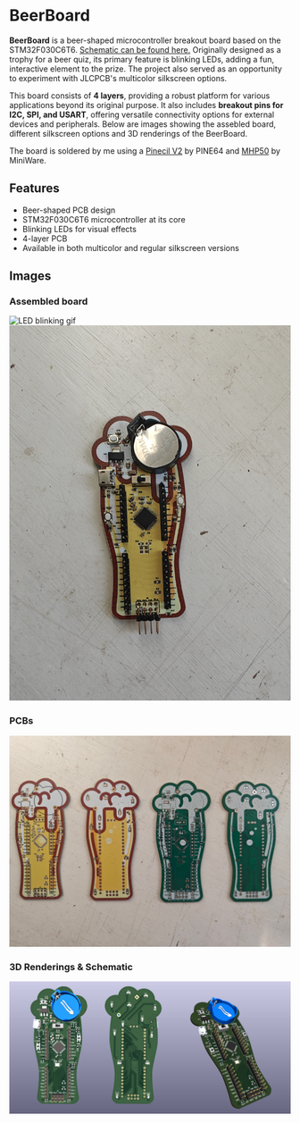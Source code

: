 
# BeerBoard

**BeerBoard** is a beer-shaped microcontroller breakout board based on the STM32F030C6T6. [Schematic can be found here.](https://github.com/potpurri/BeerBoard/blob/a81b2d54139fa46588d7e338071e49ddc263d606/Schematic_v02.pdf) Originally designed as a trophy for a beer quiz, its primary feature is blinking LEDs, adding a fun, interactive element to the prize. The project also served as an opportunity to experiment with JLCPCB's multicolor silkscreen options.

This board consists of **4 layers**, providing a robust platform for various applications beyond its original purpose. It also includes **breakout pins for I2C, SPI, and USART**, offering versatile connectivity options for external devices and peripherals. Below are images showing the assebled board, different silkscreen options and 3D renderings of the BeerBoard.

The board is soldered by me using a [Pinecil V2](https://wiki.pine64.org/wiki/Pinecil) by PINE64  and [MHP50](https://e-design.com.cn/en/Mini-Hot-Plate-Preheater-MHP50-PG9555615) by MiniWare.

## Features
- Beer-shaped PCB design
- STM32F030C6T6 microcontroller at its core
- Blinking LEDs for visual effects
- 4-layer PCB
- Available in both multicolor and regular silkscreen versions

## Images

### Assembled board
![LED blinking gif](imgs/V02/AssembledGIF.gif)
![Assembled board back](imgs/V02/Assembled2.jpg)

### PCBs
![BeerBoard PCB options](imgs/V02/PCBs.jpg)

### 3D Renderings & Schematic
![3D Renderings of BeerBoard](imgs/V01/3d.png)
